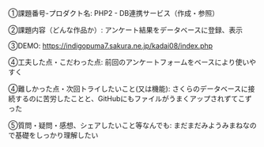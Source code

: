 ①課題番号-プロダクト名:
PHP2 - DB連携サービス（作成・参照）

②課題内容（どんな作品か）:
アンケート結果をデータベースに登録、表示

③DEMO:
https://indigopuma7.sakura.ne.jp/kadai08/index.php

④工夫した点・こだわった点:
前回のアンケートフォームをベースにより使いやすく

④難しかった点・次回トライしたいこと(又は機能):
さくらのデータベースに接続するのに苦労したことと、GitHubにもファイルがうまくアップされずてこずった

⑤質問・疑問・感想、シェアしたいこと等なんでも:
まだまだみようみまねなので基礎をしっかり理解したい
